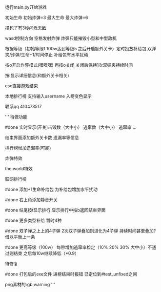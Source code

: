 运行main.py开始游戏


初始生命 初始炸弹=3 最大生命 最大炸弹=6

撞死了有3秒闪烁无敌

wasd控制方向 空格发射炸弹 炸弹只能摧毁小型和中型敌机

根据等级（初始等级1 100w达到等级5 之后开启额外关卡）定时投放补给包 双弹夹/炸弹/生命+1/时间停止 补给包有水平扰动

按o开启作弊模式(嘿嘿嘿) 再按o关闭 关闭后保持1次双弹夹持续时间

按i显示详细信息(和额外关卡相关)

esc直接游戏结束

本地排行榜 支持输入username 入榜变色显示



联系qq 410473517


'''
待做功能

#done 实时显示(开关)击毁数（大中小） 逃窜数（大中小） 逃窜率 ...

结束界面添加额外关卡数 遗漏率等信息

排行榜增加遗漏率(可能)

炸弹特效

the world特效

联网排行榜

#done 添加+1生命补给包 为补给包增加水平扰动

#done 右上角添加静音开关

#done 结尾按t显示排行 显示排行中按b返回结束界面

#done 更多类型补给 暂时4种

#done 双子弹之上上的4子弹 2次双子弹叠加则进化为4子弹 持续时间甚至叠加? 借以平衡上一条

#done 更高等级（100w） 每秒增加逃窜率检定（10% 20% 30% 大中小）不通过则结束 之后每10w继续降低（*0.9）




待修复


#done 打包后的exe文件 进榜结束时报错 已定位到#test_unfixed之间

png素材的rgb warning
'''
